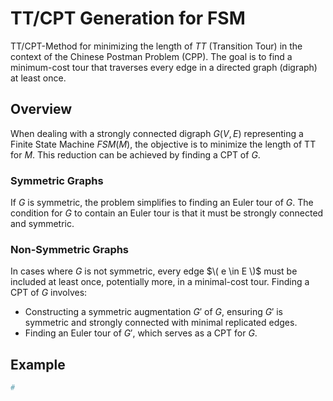 # TT/CPT Generation for FSM

TT/CPT-Method for minimizing the length of $TT$ (Transition Tour) in the context of the Chinese Postman Problem (CPP). The goal is to find a minimum-cost tour that traverses every edge in a directed graph (digraph) at least once.

## Overview

When dealing with a strongly connected digraph $G(V, E)$ representing a Finite State Machine $FSM (M)$, the objective is to minimize the length of TT for $M$. This reduction can be achieved by finding a CPT of $G$.

### Symmetric Graphs

If $G$ is symmetric, the problem simplifies to finding an Euler tour of $G$. The condition for $G$ to contain an Euler tour is that it must be strongly connected and symmetric.

### Non-Symmetric Graphs

In cases where $G$ is not symmetric, every edge $\( e \in E \)$ must be included at least once, potentially more, in a minimal-cost tour. Finding a CPT of $G$ involves:

- Constructing a symmetric augmentation $G'$ of $G$, ensuring $G'$ is symmetric and strongly connected with minimal replicated edges.
- Finding an Euler tour of $G'$, which serves as a CPT for $G$.

## Example

```bash
# 
